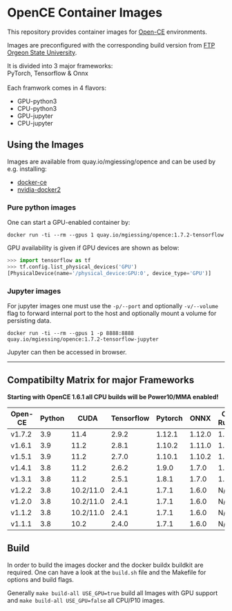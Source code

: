 # OpenCE Container Images

This repository provides container images for [Open-CE](https://github.com/open-ce) environments.

Images are preconfigured with the corresponding build version from [FTP Orgeon State University](https://ftp.osuosl.org/pub/open-ce/).

It is divided into 3 major frameworks: <br>
PyTorch, Tensorflow & Onnx<br>
<br>
Each framwork comes in 4 flavors:<br>
- GPU-python3
- CPU-python3
- GPU-jupyter
- CPU-jupyter

## Using the Images 

Images are available from quay.io/mgiessing/opence and can be used by e.g. installing:
- [docker-ce](https://docs.docker.com/engine/install/) 
- [nvidia-docker2](https://docs.nvidia.com/datacenter/cloud-native/container-toolkit/install-guide.html#docker) 


### Pure python images

One can start a GPU-enabled container by:

`docker run -ti --rm --gpus 1 quay.io/mgiessing/opence:1.7.2-tensorflow`

GPU availability is given if GPU devices are shown as below:

```python
>>> import tensorflow as tf
>>> tf.config.list_physical_devices('GPU')
[PhysicalDevice(name='/physical_device:GPU:0', device_type='GPU')]
```

### Jupyter images

For jupyter images one must use the `-p/--port` and optionally `-v/--volume` flag to forward internal port to the host and optionally mount a volume for persisting data.

`docker run -ti --rm --gpus 1 -p 8888:8888 quay.io/mgiessing/opence:1.7.2-tensorflow-jupyter`

Jupyter can then be accessed in browser.

---

## Compatibilty Matrix for major Frameworks

**Starting with OpenCE 1.6.1 all CPU builds will be Power10/MMA enabled!**

Open-CE | Python | CUDA | Tensorflow | Pytorch | ONNX | ONNX Runtime | XGBoost | LightGBM
--- | --- | --- | --- | --- | --- |--- | --- |--- 
v1.7.2 | 3.9 | 11.4 | 2.9.2 | 1.12.1 | 1.12.0 | 1.12.1 | 1.6.2 | 3.3.2
v1.6.1 | 3.9 | 11.2 | 2.8.1 | 1.10.2 | 1.11.0 | 1.11.0 | 1.5.2 | 3.3.2
v1.5.1 | 3.9 | 11.2 | 2.7.0 | 1.10.1 | 1.10.2 | 1.10.0 | 1.5.1 | 3.3.1
v1.4.1 | 3.8 | 11.2 | 2.6.2 | 1.9.0 | 1.7.0 | 1.7.2 | 1.4.2 | 3.2.1
v1.3.1 | 3.8 | 11.2 | 2.5.1 | 1.8.1 | 1.7.0 | 1.7.2 | 1.4.2 | 3.2.1
v1.2.2 | 3.8 | 10.2/11.0 | 2.4.1 | 1.7.1 | 1.6.0 | N/A | N/A| N/A
v1.2.0 | 3.8 | 10.2/11.0 | 2.4.1 | 1.7.1 | 1.6.0 | N/A | N/A | N/A
v1.1.2 | 3.8 | 10.2/11.0 | 2.4.1 | 1.7.1 | 1.6.0 | N/A | N/A | N/A
v1.1.1 | 3.8 | 10.2 | 2.4.0 | 1.7.1 | 1.6.0 | N/A | N/A | N/A

## Build

In order to build the images docker and the docker buildx buildkit are required.
One can have a look at the `build.sh` file and the Makefile for options and build flags.

Generally `make build-all USE_GPU=true` build all Images with GPU support and `make build-all USE_GPU=false` all CPU/P10 images.